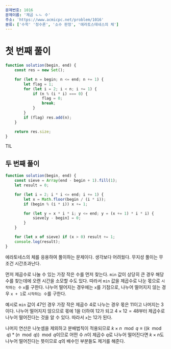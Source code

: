 ```yaml
---
문제번호: 1016
문제이름: '제곱 ㄴㄴ 수'
주소: 'https://www.acmicpc.net/problem/1016'
분류: ['수학' '정수론', '소수 판정', '에라토스테네스의 체']
---
```


# 첫 번째 풀이

```js
function solution(begin, end) {
    const res = new Set();

    for (let n = begin; n <= end; n += 1) {
        let flag = 1;
        for (let i = 2; i < n; i += 1) {
            if (n % (i * i) === 0) {
                flag = 0;
                break;
            }
        }
        if (flag) res.add(n);
    }

    return res.size;
}
```

TIL


## 두 번째 풀이

```js
function solution(begin, end) {
    const sieve = Array(end - begin + 1).fill(1);
    let result = 0;

    for (let i = 2; i * i <= end; i += 1) {
        let x = Math.floor(begin / (i * i));
        if (begin % (i * i)) x += 1;

        for (let y = x * i * i; y <= end; y = (x += 1) * i * i) {
            sieve[y - begin] = 0;
        }
    }

    for (let x of sieve) if (x > 0) result += 1;
    console.log(result);
}
```

에라토네스의 체를 응용하여 풀이하는 문제이다. 생각보다 어려웠다. 무지성 풀이는 무조건 시간초과난다.

먼저 제곱수로 나눌 수 있는 가장 작은 수를 먼저 찾는다. `min` 값이 상당히 큰 경우 해당 수를 찾는데에 오랜 시간을 소모할 수도 있다. 따라서 `min` 값을 제곱수로 나눈 몫으로 `시작하는 수` `x`를 구한다. 나누어 떨어지는 경우에는 `x`를 기점으로, 나누어 떨어지지 않는 경우 `x + 1`로 `시작하는 수`를 구한다.

예시로 `min` 값이 $47$인 경우 가장 작은 제곱수 $4$로 나누는 경우 몫은 $11$이고 나머지는 $3$이다. 나누어 떨어지지 않으므로 몫에 $1$을 더하여 $12$가 되고 $4 × 12 = 48$부터 제곱수로 나누어 떨어진다는 것을 알 수 있다. 따라서 `x`는 $12$가 된다.

나머지 연산은 나눗셈을 제외하고 분배법칙이 적용되므로 $k × n \mod q ≡ ((k \mod q) * (n \mod q)) \mod q$이므로 어떤 수 $n$이 제곱수 $q$로 나누어 떨어진다면 $k × n$도 나누어 떨어진다는 뜻이므로 $q$의 배수인 부분들도 제거를 해준다.
